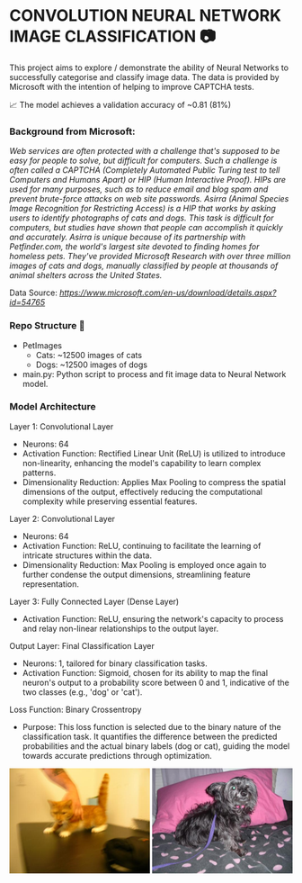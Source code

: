 # CONVOLUTION NEURAL NETWORK IMAGE CLASSIFICATION 📷

This project aims to explore / demonstrate the ability of Neural Networks to successfully categorise and classify image data. The data is provided by Microsoft with the intention of helping to improve CAPTCHA tests.

📈 The model achieves a validation accuracy of ~0.81 (81%)
### Background from Microsoft: ###

_Web services are often protected with a challenge that's supposed to be easy for people to solve, but difficult for computers. Such a challenge is often called a CAPTCHA (Completely Automated Public Turing test to tell Computers and Humans Apart) or HIP (Human Interactive Proof). HIPs are used for many purposes, such as to reduce email and blog spam and prevent brute-force attacks on web site passwords. Asirra (Animal Species Image Recognition for Restricting Access) is a HIP that works by asking users to identify photographs of cats and dogs. This task is difficult for computers, but studies have shown that people can accomplish it quickly and accurately. Asirra is unique because of its partnership with Petfinder.com, the world's largest site devoted to finding homes for homeless pets. They've provided Microsoft Research with over three million images of cats and dogs, manually classified by people at thousands of animal shelters across the United States._

Data Source: _https://www.microsoft.com/en-us/download/details.aspx?id=54765_



### Repo Structure 📂
- PetImages
  - Cats: ~12500 images of cats
  - Dogs: ~12500 images of dogs
- main.py: Python script to process and fit image data to Neural Network model.

### Model Architecture
Layer 1: Convolutional Layer
- Neurons: 64
- Activation Function: Rectified Linear Unit (ReLU) is utilized to introduce non-linearity, enhancing the model's capability to learn complex patterns.
- Dimensionality Reduction: Applies Max Pooling to compress the spatial dimensions of the output, effectively reducing the computational complexity while preserving essential features.


Layer 2: Convolutional Layer
- Neurons: 64
- Activation Function: ReLU, continuing to facilitate the learning of intricate structures within the data.
- Dimensionality Reduction: Max Pooling is employed once again to further condense the output dimensions, streamlining feature representation.


Layer 3: Fully Connected Layer (Dense Layer)
- Activation Function: ReLU, ensuring the network's capacity to process and relay non-linear relationships to the output layer.

Output Layer: Final Classification Layer
- Neurons: 1, tailored for binary classification tasks.
- Activation Function: Sigmoid, chosen for its ability to map the final neuron's output to a probability score between 0 and 1, indicative of the two classes (e.g., 'dog' or 'cat').


Loss Function: Binary Crossentropy
- Purpose: This loss function is selected due to the binary nature of the classification task. It quantifies the difference between the predicted probabilities and the actual binary labels (dog or cat), guiding the model towards accurate predictions through optimization.


<img align="left" width=250 src="PetImages/Cat/0.jpg"> <img align="right" width=250 src="PetImages/Dog/0.jpg">
